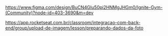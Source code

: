 https://www.figma.com/design/BuCN4GIu50pi2HNMgJHGm0/Ignite-Gym-(Community)?node-id=403-3690&m=dev

https://app.rocketseat.com.br/classroom/integracao-com-back-end/group/upload-de-imagem/lesson/preparando-dados-da-foto